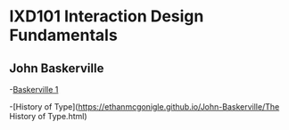 IXD101 Interaction Design Fundamentals
======================================

John Baskerville
----------------

-[Baskerville 1]( https://ethanmcgonigle.github.io/John-Baskerville/baskerville1withlist.html)

-[History of Type](https://ethanmcgonigle.github.io/John-Baskerville/The History of Type.html)
